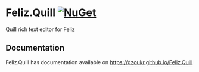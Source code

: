 # Feliz.Quill [![NuGet](https://img.shields.io/nuget/v/Feliz.Quill.svg?style=flat-square)](https://www.nuget.org/packages/Feliz.Quill/)

Quill rich text editor for Feliz


## Documentation

Feliz.Quill has documentation available on https://dzoukr.github.io/Feliz.Quill
